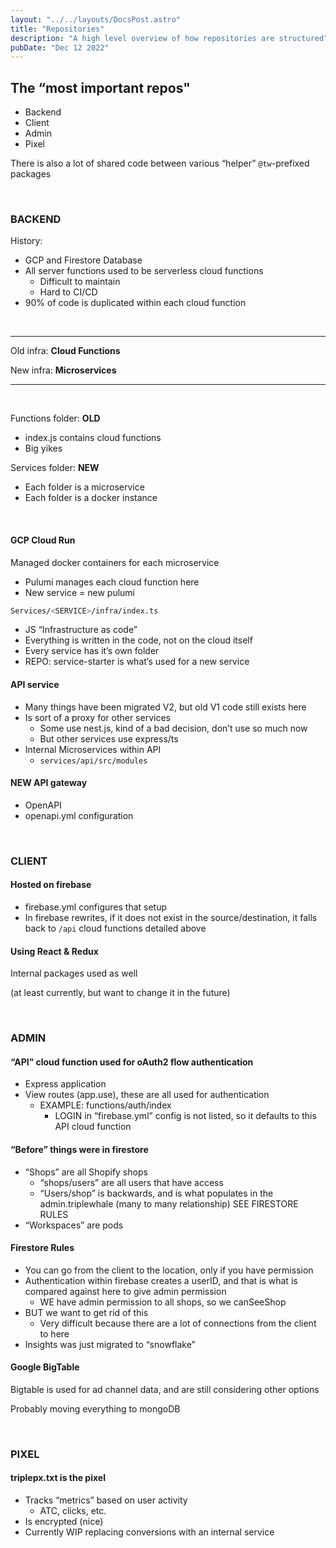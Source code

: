 ```yaml
---
layout: "../../layouts/DocsPost.astro"
title: "Repositories"
description: "A high level overview of how repositories are structured"
pubDate: "Dec 12 2022"
---
```


## The “most important repos"

- Backend
- Client
- Admin
- Pixel

There is also a lot of shared code between various “helper” `@tw`-prefixed packages

<br>

### BACKEND

History:

- GCP and Firestore Database
- All server functions used to be serverless cloud functions
  - Difficult to maintain
  - Hard to CI/CD
- 90% of code is duplicated within each cloud function

<br>
<hr>

Old infra: **Cloud Functions**

New infra: **Microservices**

<hr>
<br>

Functions folder: **OLD**

- index.js contains cloud functions
- Big yikes

Services folder: **NEW**

- Each folder is a microservice
- Each folder is a docker instance

<br>


#### GCP Cloud Run

Managed docker containers for each microservice

- Pulumi manages each cloud function here
- New service = new pulumi

```bash
Services/<SERVICE>/infra/index.ts 
```

- JS “Infrastructure as code”
- Everything is written in the code, not on the cloud itself
- Every service has it’s own folder
- REPO: service-starter is what’s used for a new service

#### API service

- Many things have been migrated V2, but old V1 code still exists here
- Is sort of a proxy for other services
  - Some use nest.js, kind of a bad decision, don’t use so much now
  - But other services use express/ts
- Internal Microservices within API
  - `services/api/src/modules`

#### NEW API gateway

- OpenAPI
- openapi.yml configuration

<br>

### CLIENT

#### Hosted on firebase

- firebase.yml configures that setup
- In firebase rewrites, if it does not exist in the source/destination, it falls back to `/api` cloud functions detailed above

#### Using React & Redux

Internal packages used as well 

(at least currently, but want to change it in the future)

<br>

### ADMIN

#### “API” cloud function used for oAuth2 flow authentication

- Express application
- View routes (app.use), these are all used for authentication
  - EXAMPLE: functions/auth/index
    - LOGIN in “firebase.yml” config is not listed, so it defaults to this API cloud function

#### “Before” things were in firestore

- “Shops” are all Shopify shops
  - “shops/users” are all users that have access
  - “Users/shop” is backwards, and is what populates in the admin.triplewhale (many to many relationship) SEE FIRESTORE RULES
- “Workspaces” are pods

#### Firestore Rules

- You can go from the client to the location, only if you have permission
- Authentication within firebase creates a userID, and that is what is compared against here to give admin permission
  - WE have admin permission to all shops, so we canSeeShop
- BUT we want to get rid of this
  - Very difficult because there are a lot of connections from the client to here
- Insights was just migrated to “snowflake”

#### Google BigTable 

Bigtable is used for ad channel data, and are still considering other options

Probably moving everything to mongoDB

<br>

### PIXEL

#### triplepx.txt is the pixel

- Tracks “metrics” based on user activity
  - ATC, clicks, etc.
- Is encrypted (nice)
- Currently WIP replacing conversions with an internal service
